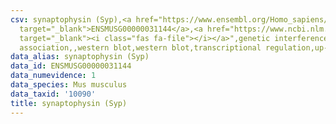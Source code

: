 ```yaml
---
csv: synaptophysin (Syp),<a href="https://www.ensembl.org/Homo_sapiens/Gene/Summary?db=core;g=ENSMUSG00000031144"
  target="_blank">ENSMUSG00000031144</a>,<a href="https://www.ncbi.nlm.nih.gov/pubmed/24523537"
  target="_blank"><i class="fas fa-file"></i></a>",genetic interference,functional
  association,,western blot,western blot,transcriptional regulation,up-regulates activity
data_alias: synaptophysin (Syp)
data_id: ENSMUSG00000031144
data_numevidence: 1
data_species: Mus musculus
data_taxid: '10090'
title: synaptophysin (Syp)
---
```

